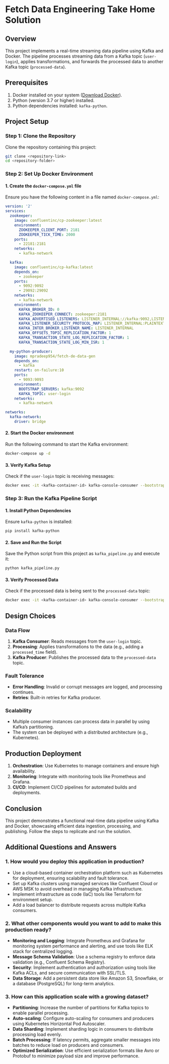 # Fetch Data Engineering Take Home Solution

## Overview
This project implements a real-time streaming data pipeline using Kafka and Docker. The pipeline processes streaming data from a Kafka topic (`user-login`), applies transformations, and forwards the processed data to another Kafka topic (`processed-data`).

## Prerequisites
1. Docker installed on your system ([Download Docker](https://www.docker.com/)).
2. Python (version 3.7 or higher) installed.
3. Python dependencies installed: `kafka-python`.

## Project Setup

### Step 1: Clone the Repository
Clone the repository containing this project:
```bash
git clone <repository-link>
cd <repository-folder>
```

### Step 2: Set Up Docker Environment

#### 1. Create the `docker-compose.yml` file
Ensure you have the following content in a file named `docker-compose.yml`:
```yaml
version: '2'
services:
  zookeeper:
    image: confluentinc/cp-zookeeper:latest
    environment:
      ZOOKEEPER_CLIENT_PORT: 2181
      ZOOKEEPER_TICK_TIME: 2000
    ports:
      - 22181:2181
    networks:
      - kafka-network

  kafka:
    image: confluentinc/cp-kafka:latest
    depends_on:
      - zookeeper
    ports:
      - 9092:9092
      - 29092:29092
    networks:
      - kafka-network
    environment:
      KAFKA_BROKER_ID: 0
      KAFKA_ZOOKEEPER_CONNECT: zookeeper:2181
      KAFKA_ADVERTISED_LISTENERS: LISTENER_INTERNAL://kafka:9092,LISTENER_EXTERNAL://localhost:29092
      KAFKA_LISTENER_SECURITY_PROTOCOL_MAP: LISTENER_INTERNAL:PLAINTEXT,LISTENER_EXTERNAL:PLAINTEXT
      KAFKA_INTER_BROKER_LISTENER_NAME: LISTENER_INTERNAL
      KAFKA_OFFSETS_TOPIC_REPLICATION_FACTOR: 1
      KAFKA_TRANSACTION_STATE_LOG_REPLICATION_FACTOR: 1
      KAFKA_TRANSACTION_STATE_LOG_MIN_ISR: 1

  my-python-producer:
    image: mpradeep954/fetch-de-data-gen
    depends_on:
      - kafka
    restart: on-failure:10
    ports:
      - 9093:9093
    environment:
      BOOTSTRAP_SERVERS: kafka:9092
      KAFKA_TOPIC: user-login
    networks:
      - kafka-network

networks:
  kafka-network:
    driver: bridge
```

#### 2. Start the Docker environment
Run the following command to start the Kafka environment:
```bash
docker-compose up -d
```

#### 3. Verify Kafka Setup
Check if the `user-login` topic is receiving messages:
```bash
docker exec -it <kafka-container-id> kafka-console-consumer --bootstrap-server localhost:29092 --topic user-login --from-beginning
```

### Step 3: Run the Kafka Pipeline Script

#### 1. Install Python Dependencies
Ensure `kafka-python` is installed:
```bash
pip install kafka-python
```

#### 2. Save and Run the Script
Save the Python script from this project as `kafka_pipeline.py` and execute it:
```bash
python kafka_pipeline.py
```

#### 3. Verify Processed Data
Check if the processed data is being sent to the `processed-data` topic:
```bash
docker exec -it <kafka-container-id> kafka-console-consumer --bootstrap-server localhost:29092 --topic processed-data --from-beginning
```

## Design Choices

### Data Flow
1. **Kafka Consumer**: Reads messages from the `user-login` topic.
2. **Processing**: Applies transformations to the data (e.g., adding a `processed_time` field).
3. **Kafka Producer**: Publishes the processed data to the `processed-data` topic.

### Fault Tolerance
- **Error Handling**: Invalid or corrupt messages are logged, and processing continues.
- **Retries**: Built-in retries for Kafka producer.

### Scalability
- Multiple consumer instances can process data in parallel by using Kafka’s partitioning.
- The system can be deployed with a distributed architecture (e.g., Kubernetes).

## Production Deployment
1. **Orchestration**: Use Kubernetes to manage containers and ensure high availability.
2. **Monitoring**: Integrate with monitoring tools like Prometheus and Grafana.
3. **CI/CD**: Implement CI/CD pipelines for automated builds and deployments.

## Conclusion
This project demonstrates a functional real-time data pipeline using Kafka and Docker, showcasing efficient data ingestion, processing, and publishing. Follow the steps to replicate and run the solution.

## Additional Questions and Answers

### 1. How would you deploy this application in production?
- Use a cloud-based container orchestration platform such as Kubernetes for deployment, ensuring scalability and fault tolerance.
- Set up Kafka clusters using managed services like Confluent Cloud or AWS MSK to avoid overhead in managing Kafka infrastructure.
- Implement infrastructure as code (IaC) tools like Terraform for environment setup.
- Add a load balancer to distribute requests across multiple Kafka consumers.

### 2. What other components would you want to add to make this production ready?
- **Monitoring and Logging**: Integrate Prometheus and Grafana for monitoring system performance and alerting, and use tools like ELK stack for centralized logging.
- **Message Schema Validation**: Use a schema registry to enforce data validation (e.g., Confluent Schema Registry).
- **Security**: Implement authentication and authorization using tools like Kafka ACLs, and secure communication with SSL/TLS.
- **Data Storage**: Add a persistent data store like Amazon S3, Snowflake, or a database (PostgreSQL) for long-term analytics.

### 3. How can this application scale with a growing dataset?
- **Partitioning**: Increase the number of partitions for Kafka topics to enable parallel processing.
- **Auto-scaling**: Configure auto-scaling for consumers and producers using Kubernetes Horizontal Pod Autoscaler.
- **Data Sharding**: Implement sharding logic in consumers to distribute processing load evenly.
- **Batch Processing**: If latency permits, aggregate smaller messages into batches to reduce load on producers and consumers.
- **Optimized Serialization**: Use efficient serialization formats like Avro or Protobuf to minimize payload size and improve performance.

